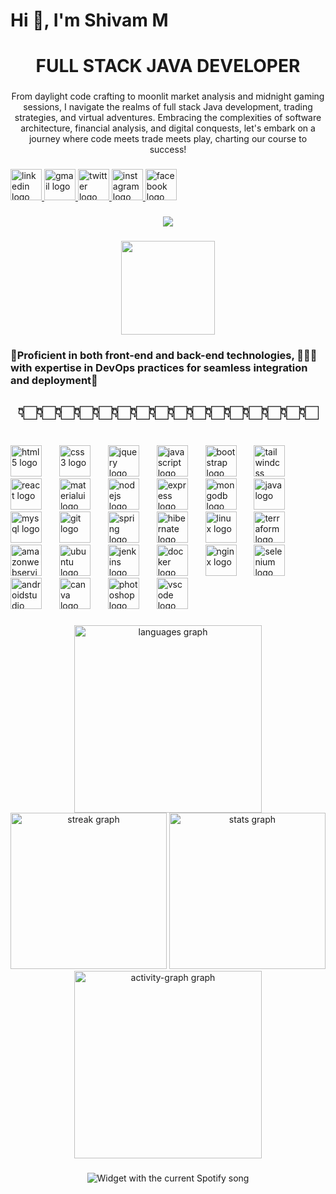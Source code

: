 <h1 align="left">Hi 👋, I'm Shivam M</h1>

###

<h1 align="center">FULL STACK JAVA DEVELOPER</h1>

###

<p align="center">From daylight code crafting to moonlit market analysis and midnight gaming sessions, I navigate the realms of full stack Java development, trading strategies, and virtual adventures. Embracing the complexities of software architecture, financial analysis, and digital conquests, let's embark on a journey where code meets trade meets play, charting our course to success!</p>

###

<div align="left">
  <a href="https://www.linkedin.com/in/shivam-malvade-101x/" target="_blank">
    <img src="https://img.shields.io/static/v1?message=LinkedIn&logo=linkedin&label=&color=0077B5&logoColor=white&labelColor=&style=for-the-badge" height="50" alt="linkedin logo"  />
  </a>
  <a href="mailto:malvadeshivam@gmail.com" target="_blank">
    <img src="https://img.shields.io/static/v1?message=Gmail&logo=gmail&label=&color=D14836&logoColor=white&labelColor=&style=for-the-badge" height="50" alt="gmail logo"  />
  </a>
  <a href="https://x.com/Shivam101x?t=FLuvEDnqjjYgAX7D3_AVkQ&s=08" target="_blank">
    <img src="https://img.shields.io/static/v1?message=Twitter&logo=twitter&label=&color=1DA1F2&logoColor=white&labelColor=&style=for-the-badge" height="50" alt="twitter logo"  />
  </a>
  <a href="https://www.instagram.com/shivam_101x" target="_blank">
    <img src="https://img.shields.io/static/v1?message=Instagram&logo=instagram&label=&color=E4405F&logoColor=white&labelColor=&style=for-the-badge" height="50" alt="instagram logo"  />
  </a>
  <a href="https://www.facebook.com/shivam.malvade.779" target="_blank">
    <img src="https://img.shields.io/static/v1?message=Facebook&logo=facebook&label=&color=1877F2&logoColor=white&labelColor=&style=for-the-badge" height="50" alt="facebook logo"  />
  </a>
</div>

###

<div align="center">
  <img src="https://profile-counter.glitch.me/shivam101x/count.svg?"  />
</div>

###

<div align="center">
  <img height="150" src="https://mir-s3-cdn-cf.behance.net/project_modules/hd/06f21a161921919.63cd7887d0a70.gif"  />
</div>

###

<h3 align="left">💯Proficient in both front-end and back-end technologies, 👨🏻‍💻<br>with expertise in DevOps practices for seamless integration and deployment🚀</h3>

###

<h2 align="center">👇🏻👇🏻👇🏻👇🏻👇🏻👇🏻👇🏻👇🏻👇🏻👇🏻👇🏻👇🏻👇🏻👇🏻👇🏻👇🏻</h2>

###

<br clear="both">

<div align="left">
  <img src="https://cdn.jsdelivr.net/gh/devicons/devicon/icons/html5/html5-original.svg" height="50" alt="html5 logo"  />
  <img width="20" />
  <img src="https://cdn.jsdelivr.net/gh/devicons/devicon/icons/css3/css3-original.svg" height="50" alt="css3 logo"  />
  <img width="20" />
  <img src="https://cdn.jsdelivr.net/gh/devicons/devicon/icons/jquery/jquery-original.svg" height="50" alt="jquery logo"  />
  <img width="20" />
  <img src="https://cdn.jsdelivr.net/gh/devicons/devicon/icons/javascript/javascript-original.svg" height="50" alt="javascript logo"  />
  <img width="20" />
  <img src="https://cdn.jsdelivr.net/gh/devicons/devicon/icons/bootstrap/bootstrap-original.svg" height="50" alt="bootstrap logo"  />
  <img width="20" />
  <img src="https://cdn.jsdelivr.net/gh/devicons/devicon/icons/tailwindcss/tailwindcss-original-wordmark.svg" height="50" alt="tailwindcss logo"  />
  <img width="20" />
  <img src="https://cdn.jsdelivr.net/gh/devicons/devicon/icons/react/react-original.svg" height="50" alt="react logo"  />
  <img width="20" />
  <img src="https://cdn.simpleicons.org/mui/007FFF" height="50" alt="materialui logo"  />
  <img width="20" />
  <img src="https://cdn.simpleicons.org/nodedotjs/339933" height="50" alt="nodejs logo"  />
  <img width="20" />
  <img src="https://cdn.jsdelivr.net/gh/devicons/devicon/icons/express/express-original.svg" height="50" alt="express logo"  />
  <img width="20" />
  <img src="https://cdn.jsdelivr.net/gh/devicons/devicon/icons/mongodb/mongodb-original.svg" height="50" alt="mongodb logo"  />
  <img width="20" />
  <img src="https://cdn.jsdelivr.net/gh/devicons/devicon/icons/java/java-original.svg" height="50" alt="java logo"  />
  <img width="20" />
  <img src="https://cdn.jsdelivr.net/gh/devicons/devicon/icons/mysql/mysql-original.svg" height="50" alt="mysql logo"  />
  <img width="20" />
  <img src="https://cdn.jsdelivr.net/gh/devicons/devicon/icons/git/git-original.svg" height="50" alt="git logo"  />
  <img width="20" />
  <img src="https://cdn.jsdelivr.net/gh/devicons/devicon/icons/spring/spring-original.svg" height="50" alt="spring logo"  />
  <img width="20" />
  <img src="https://skillicons.dev/icons?i=hibernate" height="50" alt="hibernate logo"  />
  <img width="20" />
  <img src="https://cdn.simpleicons.org/linux/FCC624" height="50" alt="linux logo"  />
  <img width="20" />
  <img src="https://cdn.simpleicons.org/terraform/7B42BC" height="50" alt="terraform logo"  />
  <img width="20" />
  <img src="https://skillicons.dev/icons?i=aws" height="50" alt="amazonwebservices logo"  />
  <img width="20" />
  <img src="https://cdn.simpleicons.org/ubuntu/E95420" height="50" alt="ubuntu logo"  />
  <img width="20" />
  <img src="https://skillicons.dev/icons?i=jenkins" height="50" alt="jenkins logo"  />
  <img width="20" />
  <img src="https://skillicons.dev/icons?i=docker" height="50" alt="docker logo"  />
  <img width="20" />
  <img src="https://cdn.simpleicons.org/nginx/009639" height="50" alt="nginx logo"  />
  <img width="20" />
  <img src="https://cdn.simpleicons.org/selenium/43B02A" height="50" alt="selenium logo"  />
  <img width="20" />
  <img src="https://cdn.simpleicons.org/androidstudio/3DDC84" height="50" alt="androidstudio logo"  />
  <img width="20" />
  <img src="https://cdn.simpleicons.org/canva/00C4CC" height="50" alt="canva logo"  />
  <img width="20" />
  <img src="https://cdn.simpleicons.org/adobephotoshop/31A8FF" height="50" alt="photoshop logo"  />
  <img width="20" />
  <img src="https://cdn.simpleicons.org/visualstudiocode/007ACC" height="50" alt="vscode logo"  />
</div>

###

<div align="center">
  <img src="https://github-readme-stats.vercel.app/api/top-langs?username=shivam101x&locale=en&hide_title=false&layout=compact&card_width=320&langs_count=25&theme=dracula&hide_border=false&order=2" height="300" alt="languages graph"  />
  <img src="https://streak-stats.demolab.com?user=shivam101x&locale=en&mode=daily&theme=dracula&hide_border=false&border_radius=5&order=3" height="250" alt="streak graph"  />
  <img src="https://github-readme-stats.vercel.app/api?username=shivam101x&hide_title=false&hide_rank=false&show_icons=true&include_all_commits=true&count_private=true&disable_animations=false&theme=dracula&locale=en&hide_border=false&order=1" height="250" alt="stats graph"  />
  <img src="https://github-readme-activity-graph.vercel.app/graph?username=shivam101x&radius=16&theme=react&area=true&order=5" height="300" alt="activity-graph graph"  />
</div>

###

<div align="center">
  <img src="![Alt text](https://spotify-recently-played-readme.vercel.app/api?user=31vxk53zqzok7py6pj2nf77pfeta&unique={true|1|on|yes})?" alt="Widget with the current Spotify song"  />
</div>

###
